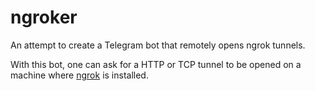 # ngroker
An attempt to create a Telegram bot that remotely opens ngrok tunnels. 

With this bot, one can ask for a HTTP or TCP tunnel to be opened on a machine where <a href="https://ngrok.com/">ngrok</a> is installed.

